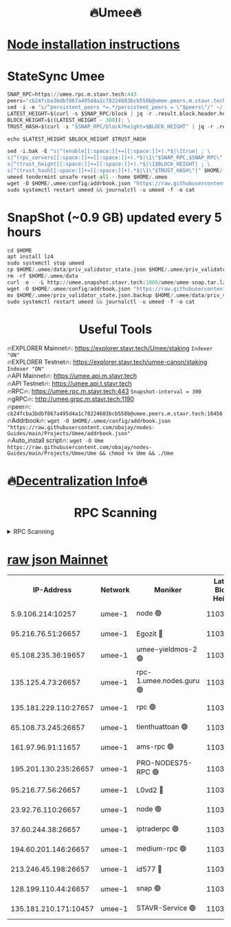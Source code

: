 <h1 align="center"> 🔥Umee🔥</h1>


[Node installation instructions](https://github.com/obajay/nodes-Guides/tree/main/Projects/Umee)
=
# StateSync Umee
```python
SNAP_RPC=https://umee.rpc.m.stavr.tech:443
peers="cb24fcba3bdbf867a495d4a1c78224603bcb558b@umee.peers.m.stavr.tech:10456"
sed -i -e "s/^persistent_peers *=.*/persistent_peers = \"$peers\"/" ~/.umee/config/config.toml
LATEST_HEIGHT=$(curl -s $SNAP_RPC/block | jq -r .result.block.header.height); \
BLOCK_HEIGHT=$((LATEST_HEIGHT - 300)); \
TRUST_HASH=$(curl -s "$SNAP_RPC/block?height=$BLOCK_HEIGHT" | jq -r .result.block_id.hash)

echo $LATEST_HEIGHT $BLOCK_HEIGHT $TRUST_HASH

sed -i.bak -E "s|^(enable[[:space:]]+=[[:space:]]+).*$|\1true| ; \
s|^(rpc_servers[[:space:]]+=[[:space:]]+).*$|\1\"$SNAP_RPC,$SNAP_RPC\"| ; \
s|^(trust_height[[:space:]]+=[[:space:]]+).*$|\1$BLOCK_HEIGHT| ; \
s|^(trust_hash[[:space:]]+=[[:space:]]+).*$|\1\"$TRUST_HASH\"|" $HOME/.umee/config/config.toml
umeed tendermint unsafe-reset-all --home $HOME/.umee
wget -O $HOME/.umee/config/addrbook.json "https://raw.githubusercontent.com/obajay/nodes-Guides/main/Projects/Umee/addrbook.json"
sudo systemctl restart umeed && journalctl -u umeed -f -o cat
```
# SnapShot (~0.9 GB) updated every 5 hours
```python
cd $HOME
apt install lz4
sudo systemctl stop umeed
cp $HOME/.umee/data/priv_validator_state.json $HOME/.umee/priv_validator_state.json.backup
rm -rf $HOME/.umee/data
curl -o - -L http://umee.snapshot.stavr.tech:1000/umee/umee-snap.tar.lz4 | lz4 -c -d - | tar -x -C $HOME/.umee --strip-components 2
wget -O $HOME/.umee/config/addrbook.json "https://raw.githubusercontent.com/obajay/nodes-Guides/main/Projects/Umee/addrbook.json"
mv $HOME/.umee/priv_validator_state.json.backup $HOME/.umee/data/priv_validator_state.json
sudo systemctl restart umeed && journalctl -u umeed -f -o cat
```
 <h1 align="center"> Useful Tools</h1>

🔥EXPLORER Mainnet🔥:      https://explorer.stavr.tech/Umee/staking             `Indexer "ON"` \
🔥EXPLORER Testnet🔥:        https://explorer.stavr.tech/umee-canon/staking      `Indexer "ON"` \
🔥API Mainnet🔥:                   https://umee.api.m.stavr.tech \
🔥API Testnet🔥:                     https://umee.api.t.stavr.tech \
🔥RPC🔥:                           https://umee.rpc.m.stavr.tech:443                     `Snapshot-interval = 300` \
🔥gRPC🔥:                              http://umee.grpc.m.stavr.tech:1190 \
🔥peer🔥:                     `cb24fcba3bdbf867a495d4a1c78224603bcb558b@umee.peers.m.stavr.tech:10456` \
🔥Addrbook🔥:    ```wget -O $HOME/.umee/config/addrbook.json "https://raw.githubusercontent.com/obajay/nodes-Guides/main/Projects/Umee/addrbook.json"``` \
🔥Auto_install script🔥: ```wget -O Ume https://raw.githubusercontent.com/obajay/nodes-Guides/main/Projects/Umee/Ume && chmod +x Ume && ./Ume```

🔥[Decentralization Info](https://github.com/obajay/StateSync-snapshots/tree/main/Projects/Umee/Decentralization)🔥
=

<h1 align="center"> RPC Scanning</h1>

<details>
<summary>RPC Scanning</summary>

<h2 align="center"> We scan nodes in real time every 4 hours. And we provide the final result of RPC endpoints.
We cannot influence the operation of these nodes in any way. </h2>


```python
If Voting Power is higher than 0 --> then the Node is a validator of the network and may be subject to attack and be a potential threat to the chain.
```
```python
We marked such validators with a red symbol
```

</details>

[raw json Mainnet](https://rpc-check.umeem.stavr.tech/umeem/rpc-umeem-result.json)
=



<table><tr><th>IP-Address</th><th>Network</th><th>Moniker</th><th>Latest Block Height</th><th>Earliest Block Height</th><th>Catching Up</th><th>Tx Index</th><th>Voting Power</th><th>Scan Time</th></tr><tr><td>5.9.106.214:10257</td><td>umee-1</td><td>node 🟢</td><td>11032347</td><td>7942001</td><td>False</td><td>on</td><td>0</td><td>2024-03-15T16:27:59.105502615UTC</td></tr><tr><td>95.216.76.51:26657</td><td>umee-1</td><td>Egozit 🔴</td><td>11032351</td><td>8262001</td><td>False</td><td>off</td><td>38810820</td><td>2024-03-15T16:28:19.819943413UTC</td></tr><tr><td>65.108.235.36:19657</td><td>umee-1</td><td>umee-yieldmos-2 🟢</td><td>11032330</td><td>9575548</td><td>False</td><td>on</td><td>0</td><td>2024-03-15T16:26:17.213119943UTC</td></tr><tr><td>135.125.4.73:26657</td><td>umee-1</td><td>rpc-1.umee.nodes.guru 🟢</td><td>11032351</td><td>10691018</td><td>False</td><td>on</td><td>0</td><td>2024-03-15T16:28:20.134454159UTC</td></tr><tr><td>135.181.229.110:27657</td><td>umee-1</td><td>rpc 🟢</td><td>11032335</td><td>10754071</td><td>False</td><td>on</td><td>0</td><td>2024-03-15T16:26:44.384168388UTC</td></tr><tr><td>65.108.73.245:26657</td><td>umee-1</td><td>tienthuattoan 🟢</td><td>11032342</td><td>10787155</td><td>False</td><td>on</td><td>0</td><td>2024-03-15T16:27:30.112983289UTC</td></tr><tr><td>161.97.96.91:11657</td><td>umee-1</td><td>ams-rpc 🟢</td><td>11032354</td><td>10929930</td><td>False</td><td>on</td><td>0</td><td>2024-03-15T16:28:38.264810191UTC</td></tr><tr><td>195.201.130.235:26657</td><td>umee-1</td><td>PRO-NODES75-RPC 🟢</td><td>11032347</td><td>10932346</td><td>False</td><td>on</td><td>0</td><td>2024-03-15T16:27:54.815759781UTC</td></tr><tr><td>95.216.77.56:26657</td><td>umee-1</td><td>L0vd2 🔴</td><td>11032354</td><td>10932354</td><td>False</td><td>off</td><td>38553382</td><td>2024-03-15T16:28:38.002018058UTC</td></tr><tr><td>23.92.76.110:26657</td><td>umee-1</td><td>node 🟢</td><td>11032357</td><td>10938001</td><td>False</td><td>on</td><td>0</td><td>2024-03-15T16:28:59.550230347UTC</td></tr><tr><td>37.60.244.38:26657</td><td>umee-1</td><td>iptraderpc 🟢</td><td>11032335</td><td>11013104</td><td>False</td><td>on</td><td>0</td><td>2024-03-15T16:26:44.031656298UTC</td></tr><tr><td>194.60.201.146:26657</td><td>umee-1</td><td>medium-rpc 🟢</td><td>11032325</td><td>11013104</td><td>False</td><td>on</td><td>0</td><td>2024-03-15T16:27:09.445018867UTC</td></tr><tr><td>213.246.45.198:26657</td><td>umee-1</td><td>id577 🔴</td><td>11032338</td><td>11029001</td><td>False</td><td>on</td><td>35124374</td><td>2024-03-15T16:27:03.014879085UTC</td></tr><tr><td>128.199.110.44:26657</td><td>umee-1</td><td>snap 🟢</td><td>11032353</td><td>11029606</td><td>False</td><td>off</td><td>0</td><td>2024-03-15T16:28:31.564699176UTC</td></tr><tr><td>135.181.210.171:10457</td><td>umee-1</td><td>STAVR-Service 🟢</td><td>11032351</td><td>11030001</td><td>False</td><td>on</td><td>0</td><td>2024-03-15T16:28:24.506898640UTC</td></tr></table>
